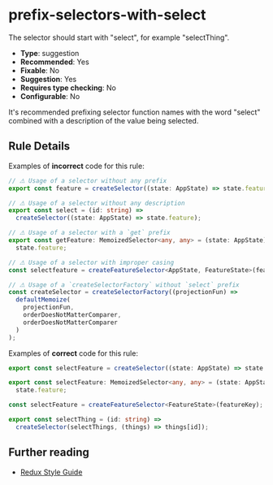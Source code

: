 # prefix-selectors-with-select

The selector should start with "select", for example "selectThing".

- **Type**: suggestion
- **Recommended**: Yes
- **Fixable**: No
- **Suggestion**: Yes
- **Requires type checking**: No
- **Configurable**: No

<!-- Everything above this generated, do not edit -->
<!-- MANUAL-DOC:START -->

It's recommended prefixing selector function names with the word "select" combined with a description of the value being selected.

## Rule Details

Examples of **incorrect** code for this rule:

```ts
// ⚠ Usage of a selector without any prefix
export const feature = createSelector((state: AppState) => state.feature);

// ⚠ Usage of a selector without any description
export const select = (id: string) =>
  createSelector((state: AppState) => state.feature);

// ⚠ Usage of a selector with a `get` prefix
export const getFeature: MemoizedSelector<any, any> = (state: AppState) =>
  state.feature;

// ⚠ Usage of a selector with improper casing
const selectfeature = createFeatureSelector<AppState, FeatureState>(featureKey);

// ⚠ Usage of a `createSelectorFactory` without `select` prefix
const createSelector = createSelectorFactory((projectionFun) =>
  defaultMemoize(
    projectionFun,
    orderDoesNotMatterComparer,
    orderDoesNotMatterComparer
  )
);
```

Examples of **correct** code for this rule:

```ts
export const selectFeature = createSelector((state: AppState) => state.feature);

export const selectFeature: MemoizedSelector<any, any> = (state: AppState) =>
  state.feature;

const selectFeature = createFeatureSelector<FeatureState>(featureKey);

export const selectThing = (id: string) =>
  createSelector(selectThings, (things) => things[id]);
```

## Further reading

- [Redux Style Guide](https://redux.js.org/style-guide/style-guide#name-selector-functions-as-selectthing)
